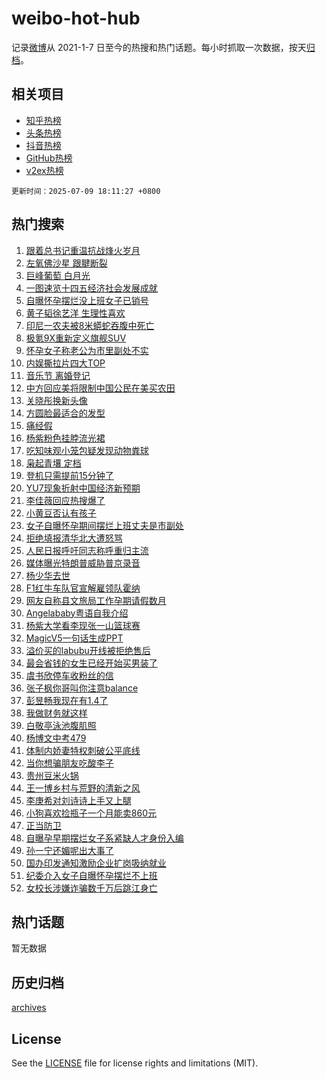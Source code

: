 # weibo-hot-hub

记录[微博](https://www.weibo.com)从 2021-1-7 日至今的热搜和热门话题。每小时抓取一次数据，按天[归档](archives)。

## 相关项目

- [知乎热榜](https://github.com/lonnyzhang423/zhihu-hot-hub)
- [头条热榜](https://github.com/lonnyzhang423/toutiao-hot-hub)
- [抖音热榜](https://github.com/lonnyzhang423/douyin-hot-hub)
- [GitHub热榜](https://github.com/lonnyzhang423/github-hot-hub)
- [v2ex热榜](https://github.com/lonnyzhang423/v2ex-hot-hub)


`更新时间：2025-07-09 18:11:27 +0800`

## 热门搜索

1. [跟着总书记重温抗战烽火岁月](https://m.weibo.cn/search?containerid=100103type%3D1%26t%3D10%26q%3D%23%E8%B7%9F%E7%9D%80%E6%80%BB%E4%B9%A6%E8%AE%B0%E9%87%8D%E6%B8%A9%E6%8A%97%E6%88%98%E7%83%BD%E7%81%AB%E5%B2%81%E6%9C%88%23&stream_entry_id=51&isnewpage=1&extparam=seat%3D1%26q%3D%2523%25E8%25B7%259F%25E7%259D%2580%25E6%2580%25BB%25E4%25B9%25A6%25E8%25AE%25B0%25E9%2587%258D%25E6%25B8%25A9%25E6%258A%2597%25E6%2588%2598%25E7%2583%25BD%25E7%2581%25AB%25E5%25B2%2581%25E6%259C%2588%2523%26pos%3D0%26stream_entry_id%3D51%26c_type%3D51%26dgr%3D0%26filter_type%3Drealtimehot%26cate%3D10103%26display_time%3D1752055885%26pre_seqid%3D17520558857880359689408)
1. [左氧佛沙星 跟腱断裂](https://m.weibo.cn/search?containerid=100103type%3D1%26t%3D10%26q%3D%E5%B7%A6%E6%B0%A7%E4%BD%9B%E6%B2%99%E6%98%9F+%E8%B7%9F%E8%85%B1%E6%96%AD%E8%A3%82&stream_entry_id=31&isnewpage=1&extparam=seat%3D1%26stream_entry_id%3D31%26q%3D%25E5%25B7%25A6%25E6%25B0%25A7%25E4%25BD%259B%25E6%25B2%2599%25E6%2598%259F%2520%25E8%25B7%259F%25E8%2585%25B1%25E6%2596%25AD%25E8%25A3%2582%26dgr%3D0%26filter_type%3Drealtimehot%26band_rank%3D1%26lcate%3D5001%26realpos%3D1%26c_type%3D31%26flag%3D16%26pos%3D0%26cate%3D5001%26display_time%3D1752055885%26pre_seqid%3D17520558857880359689408)
1. [巨峰葡萄 白月光](https://m.weibo.cn/search?containerid=100103type%3D1%26t%3D10%26q%3D%E5%B7%A8%E5%B3%B0%E8%91%A1%E8%90%84+%E7%99%BD%E6%9C%88%E5%85%89&stream_entry_id=31&isnewpage=1&extparam=seat%3D1%26stream_entry_id%3D31%26q%3D%25E5%25B7%25A8%25E5%25B3%25B0%25E8%2591%25A1%25E8%2590%2584%2520%25E7%2599%25BD%25E6%259C%2588%25E5%2585%2589%26dgr%3D0%26filter_type%3Drealtimehot%26band_rank%3D2%26lcate%3D5001%26realpos%3D2%26c_type%3D31%26flag%3D0%26pos%3D1%26cate%3D5001%26display_time%3D1752055885%26pre_seqid%3D17520558857880359689408)
1. [一图速览十四五经济社会发展成就](https://m.weibo.cn/search?containerid=100103type%3D1%26t%3D10%26q%3D%23%E4%B8%80%E5%9B%BE%E9%80%9F%E8%A7%88%E5%8D%81%E5%9B%9B%E4%BA%94%E7%BB%8F%E6%B5%8E%E7%A4%BE%E4%BC%9A%E5%8F%91%E5%B1%95%E6%88%90%E5%B0%B1%23&stream_entry_id=31&isnewpage=1&extparam=seat%3D1%26stream_entry_id%3D31%26q%3D%2523%25E4%25B8%2580%25E5%259B%25BE%25E9%2580%259F%25E8%25A7%2588%25E5%258D%2581%25E5%259B%259B%25E4%25BA%2594%25E7%25BB%258F%25E6%25B5%258E%25E7%25A4%25BE%25E4%25BC%259A%25E5%258F%2591%25E5%25B1%2595%25E6%2588%2590%25E5%25B0%25B1%2523%26dgr%3D0%26filter_type%3Drealtimehot%26band_rank%3D3%26lcate%3D5001%26realpos%3D3%26c_type%3D31%26flag%3D0%26pos%3D2%26cate%3D5001%26display_time%3D1752055885%26pre_seqid%3D17520558857880359689408)
1. [自曝怀孕摆烂没上班女子已销号](https://m.weibo.cn/search?containerid=100103type%3D1%26t%3D10%26q%3D%23%E8%87%AA%E6%9B%9D%E6%80%80%E5%AD%95%E6%91%86%E7%83%82%E6%B2%A1%E4%B8%8A%E7%8F%AD%E5%A5%B3%E5%AD%90%E5%B7%B2%E9%94%80%E5%8F%B7%23&stream_entry_id=31&isnewpage=1&extparam=seat%3D1%26stream_entry_id%3D31%26q%3D%2523%25E8%2587%25AA%25E6%259B%259D%25E6%2580%2580%25E5%25AD%2595%25E6%2591%2586%25E7%2583%2582%25E6%25B2%25A1%25E4%25B8%258A%25E7%258F%25AD%25E5%25A5%25B3%25E5%25AD%2590%25E5%25B7%25B2%25E9%2594%2580%25E5%258F%25B7%2523%26dgr%3D0%26filter_type%3Drealtimehot%26band_rank%3D4%26lcate%3D5001%26realpos%3D4%26c_type%3D31%26flag%3D1%26pos%3D3%26cate%3D5001%26display_time%3D1752055885%26pre_seqid%3D17520558857880359689408)
1. [黄子韬徐艺洋 生理性喜欢](https://m.weibo.cn/search?containerid=100103type%3D1%26t%3D10%26q%3D%E9%BB%84%E5%AD%90%E9%9F%AC%E5%BE%90%E8%89%BA%E6%B4%8B+%E7%94%9F%E7%90%86%E6%80%A7%E5%96%9C%E6%AC%A2&stream_entry_id=31&isnewpage=1&extparam=seat%3D1%26stream_entry_id%3D31%26q%3D%25E9%25BB%2584%25E5%25AD%2590%25E9%259F%25AC%25E5%25BE%2590%25E8%2589%25BA%25E6%25B4%258B%2520%25E7%2594%259F%25E7%2590%2586%25E6%2580%25A7%25E5%2596%259C%25E6%25AC%25A2%26dgr%3D0%26filter_type%3Drealtimehot%26band_rank%3D5%26lcate%3D5001%26realpos%3D5%26c_type%3D31%26flag%3D2%26pos%3D4%26cate%3D5001%26display_time%3D1752055885%26pre_seqid%3D17520558857880359689408)
1. [印尼一农夫被8米蟒蛇吞腹中死亡](https://m.weibo.cn/search?containerid=100103type%3D1%26t%3D10%26q%3D%23%E5%8D%B0%E5%B0%BC%E4%B8%80%E5%86%9C%E5%A4%AB%E8%A2%AB8%E7%B1%B3%E8%9F%92%E8%9B%87%E5%90%9E%E8%85%B9%E4%B8%AD%E6%AD%BB%E4%BA%A1%23&stream_entry_id=31&isnewpage=1&extparam=seat%3D1%26stream_entry_id%3D31%26q%3D%2523%25E5%258D%25B0%25E5%25B0%25BC%25E4%25B8%2580%25E5%2586%259C%25E5%25A4%25AB%25E8%25A2%25AB8%25E7%25B1%25B3%25E8%259F%2592%25E8%259B%2587%25E5%2590%259E%25E8%2585%25B9%25E4%25B8%25AD%25E6%25AD%25BB%25E4%25BA%25A1%2523%26dgr%3D0%26filter_type%3Drealtimehot%26band_rank%3D6%26lcate%3D5001%26realpos%3D6%26c_type%3D31%26flag%3D1%26pos%3D5%26cate%3D5001%26display_time%3D1752055885%26pre_seqid%3D17520558857880359689408)
1. [极氪9X重新定义旗舰SUV](https://m.weibo.cn/search?containerid=100103type%3D1%26t%3D10%26q%3D%23%E6%9E%81%E6%B0%AA9X%E9%87%8D%E6%96%B0%E5%AE%9A%E4%B9%89%E6%97%97%E8%88%B0SUV%23&stream_entry_id=31&isnewpage=1&extparam=seat%3D1%26pos%3D6%26q%3D%2523%25E6%259E%2581%25E6%25B0%25AA9X%25E9%2587%258D%25E6%2596%25B0%25E5%25AE%259A%25E4%25B9%2589%25E6%2597%2597%25E8%2588%25B0SUV%2523%26dgr%3D0%26filter_type%3Drealtimehot%26adid%3D293218%26cate%3D5001%26topic_ad%3D1%26is_ad_pos%3D1%26c_type%3D31%26band_rank%3D7%26stream_entry_id%3D31%26lcate%3D5001%26display_time%3D1752055885%26pre_seqid%3D17520558857880359689408)
1. [怀孕女子称老公为市里副处不实](https://m.weibo.cn/search?containerid=100103type%3D1%26t%3D10%26q%3D%23%E6%80%80%E5%AD%95%E5%A5%B3%E5%AD%90%E7%A7%B0%E8%80%81%E5%85%AC%E4%B8%BA%E5%B8%82%E9%87%8C%E5%89%AF%E5%A4%84%E4%B8%8D%E5%AE%9E%23&stream_entry_id=31&isnewpage=1&extparam=seat%3D1%26stream_entry_id%3D31%26q%3D%2523%25E6%2580%2580%25E5%25AD%2595%25E5%25A5%25B3%25E5%25AD%2590%25E7%25A7%25B0%25E8%2580%2581%25E5%2585%25AC%25E4%25B8%25BA%25E5%25B8%2582%25E9%2587%258C%25E5%2589%25AF%25E5%25A4%2584%25E4%25B8%258D%25E5%25AE%259E%2523%26dgr%3D0%26filter_type%3Drealtimehot%26band_rank%3D7%26lcate%3D5001%26realpos%3D7%26c_type%3D31%26flag%3D1%26pos%3D7%26cate%3D5001%26display_time%3D1752055885%26pre_seqid%3D17520558857880359689408)
1. [内娱撕拉片四大TOP](https://m.weibo.cn/search?containerid=100103type%3D1%26t%3D10%26q%3D%23%E5%86%85%E5%A8%B1%E6%92%95%E6%8B%89%E7%89%87%E5%9B%9B%E5%A4%A7TOP%23&stream_entry_id=31&isnewpage=1&extparam=seat%3D1%26stream_entry_id%3D31%26q%3D%2523%25E5%2586%2585%25E5%25A8%25B1%25E6%2592%2595%25E6%258B%2589%25E7%2589%2587%25E5%259B%259B%25E5%25A4%25A7TOP%2523%26dgr%3D0%26filter_type%3Drealtimehot%26band_rank%3D8%26lcate%3D5001%26realpos%3D8%26c_type%3D31%26flag%3D1%26pos%3D8%26cate%3D5001%26display_time%3D1752055885%26pre_seqid%3D17520558857880359689408)
1. [音乐节 离婚登记](https://m.weibo.cn/search?containerid=100103type%3D1%26t%3D10%26q%3D%E9%9F%B3%E4%B9%90%E8%8A%82+%E7%A6%BB%E5%A9%9A%E7%99%BB%E8%AE%B0&stream_entry_id=31&isnewpage=1&extparam=seat%3D1%26stream_entry_id%3D31%26q%3D%25E9%259F%25B3%25E4%25B9%2590%25E8%258A%2582%2520%25E7%25A6%25BB%25E5%25A9%259A%25E7%2599%25BB%25E8%25AE%25B0%26dgr%3D0%26filter_type%3Drealtimehot%26band_rank%3D9%26lcate%3D5001%26realpos%3D9%26c_type%3D31%26flag%3D0%26pos%3D9%26cate%3D5001%26display_time%3D1752055885%26pre_seqid%3D17520558857880359689408)
1. [中方回应美将限制中国公民在美买农田](https://m.weibo.cn/search?containerid=100103type%3D1%26t%3D10%26q%3D%23%E4%B8%AD%E6%96%B9%E5%9B%9E%E5%BA%94%E7%BE%8E%E5%B0%86%E9%99%90%E5%88%B6%E4%B8%AD%E5%9B%BD%E5%85%AC%E6%B0%91%E5%9C%A8%E7%BE%8E%E4%B9%B0%E5%86%9C%E7%94%B0%23&stream_entry_id=31&isnewpage=1&extparam=seat%3D1%26stream_entry_id%3D31%26q%3D%2523%25E4%25B8%25AD%25E6%2596%25B9%25E5%259B%259E%25E5%25BA%2594%25E7%25BE%258E%25E5%25B0%2586%25E9%2599%2590%25E5%2588%25B6%25E4%25B8%25AD%25E5%259B%25BD%25E5%2585%25AC%25E6%25B0%2591%25E5%259C%25A8%25E7%25BE%258E%25E4%25B9%25B0%25E5%2586%259C%25E7%2594%25B0%2523%26dgr%3D0%26filter_type%3Drealtimehot%26band_rank%3D10%26lcate%3D5001%26realpos%3D10%26c_type%3D31%26flag%3D1%26pos%3D10%26cate%3D5001%26display_time%3D1752055885%26pre_seqid%3D17520558857880359689408)
1. [关晓彤换新头像](https://m.weibo.cn/search?containerid=100103type%3D1%26t%3D10%26q%3D%23%E5%85%B3%E6%99%93%E5%BD%A4%E6%8D%A2%E6%96%B0%E5%A4%B4%E5%83%8F%23&stream_entry_id=31&isnewpage=1&extparam=seat%3D1%26stream_entry_id%3D31%26q%3D%2523%25E5%2585%25B3%25E6%2599%2593%25E5%25BD%25A4%25E6%258D%25A2%25E6%2596%25B0%25E5%25A4%25B4%25E5%2583%258F%2523%26dgr%3D0%26filter_type%3Drealtimehot%26band_rank%3D11%26lcate%3D5001%26realpos%3D11%26c_type%3D31%26flag%3D1%26pos%3D11%26cate%3D5001%26display_time%3D1752055885%26pre_seqid%3D17520558857880359689408)
1. [方圆脸最适合的发型](https://m.weibo.cn/search?containerid=100103type%3D1%26t%3D10%26q%3D%E6%96%B9%E5%9C%86%E8%84%B8%E6%9C%80%E9%80%82%E5%90%88%E7%9A%84%E5%8F%91%E5%9E%8B&stream_entry_id=31&isnewpage=1&extparam=seat%3D1%26stream_entry_id%3D31%26q%3D%25E6%2596%25B9%25E5%259C%2586%25E8%2584%25B8%25E6%259C%2580%25E9%2580%2582%25E5%2590%2588%25E7%259A%2584%25E5%258F%2591%25E5%259E%258B%26dgr%3D0%26filter_type%3Drealtimehot%26band_rank%3D12%26lcate%3D5001%26realpos%3D12%26c_type%3D31%26flag%3D1%26pos%3D12%26cate%3D5001%26display_time%3D1752055885%26pre_seqid%3D17520558857880359689408)
1. [痛经假](https://m.weibo.cn/search?containerid=100103type%3D1%26t%3D10%26q%3D%E7%97%9B%E7%BB%8F%E5%81%87&stream_entry_id=31&isnewpage=1&extparam=seat%3D1%26stream_entry_id%3D31%26q%3D%25E7%2597%259B%25E7%25BB%258F%25E5%2581%2587%26dgr%3D0%26filter_type%3Drealtimehot%26band_rank%3D13%26lcate%3D5001%26realpos%3D13%26c_type%3D31%26flag%3D0%26pos%3D13%26cate%3D5001%26display_time%3D1752055885%26pre_seqid%3D17520558857880359689408)
1. [杨紫粉色挂脖流光裙](https://m.weibo.cn/search?containerid=100103type%3D1%26t%3D10%26q%3D%23%E6%9D%A8%E7%B4%AB%E7%B2%89%E8%89%B2%E6%8C%82%E8%84%96%E6%B5%81%E5%85%89%E8%A3%99%23&stream_entry_id=31&isnewpage=1&extparam=seat%3D1%26stream_entry_id%3D31%26q%3D%2523%25E6%259D%25A8%25E7%25B4%25AB%25E7%25B2%2589%25E8%2589%25B2%25E6%258C%2582%25E8%2584%2596%25E6%25B5%2581%25E5%2585%2589%25E8%25A3%2599%2523%26dgr%3D0%26filter_type%3Drealtimehot%26band_rank%3D14%26lcate%3D5001%26realpos%3D14%26c_type%3D31%26flag%3D1%26pos%3D14%26cate%3D5001%26display_time%3D1752055885%26pre_seqid%3D17520558857880359689408)
1. [吃知味观小笼包疑发现动物粪球](https://m.weibo.cn/search?containerid=100103type%3D1%26t%3D10%26q%3D%23%E5%90%83%E7%9F%A5%E5%91%B3%E8%A7%82%E5%B0%8F%E7%AC%BC%E5%8C%85%E7%96%91%E5%8F%91%E7%8E%B0%E5%8A%A8%E7%89%A9%E7%B2%AA%E7%90%83%23&stream_entry_id=31&isnewpage=1&extparam=seat%3D1%26stream_entry_id%3D31%26q%3D%2523%25E5%2590%2583%25E7%259F%25A5%25E5%2591%25B3%25E8%25A7%2582%25E5%25B0%258F%25E7%25AC%25BC%25E5%258C%2585%25E7%2596%2591%25E5%258F%2591%25E7%258E%25B0%25E5%258A%25A8%25E7%2589%25A9%25E7%25B2%25AA%25E7%2590%2583%2523%26dgr%3D0%26filter_type%3Drealtimehot%26band_rank%3D15%26lcate%3D5001%26realpos%3D15%26c_type%3D31%26flag%3D1%26pos%3D15%26cate%3D5001%26display_time%3D1752055885%26pre_seqid%3D17520558857880359689408)
1. [枭起青壤 定档](https://m.weibo.cn/search?containerid=100103type%3D1%26t%3D10%26q%3D%E6%9E%AD%E8%B5%B7%E9%9D%92%E5%A3%A4+%E5%AE%9A%E6%A1%A3&stream_entry_id=31&isnewpage=1&extparam=seat%3D1%26stream_entry_id%3D31%26q%3D%25E6%259E%25AD%25E8%25B5%25B7%25E9%259D%2592%25E5%25A3%25A4%2520%25E5%25AE%259A%25E6%25A1%25A3%26dgr%3D0%26filter_type%3Drealtimehot%26band_rank%3D16%26lcate%3D5001%26realpos%3D16%26c_type%3D31%26flag%3D0%26pos%3D16%26cate%3D5001%26display_time%3D1752055885%26pre_seqid%3D17520558857880359689408)
1. [登机只需提前15分钟了](https://m.weibo.cn/search?containerid=100103type%3D1%26t%3D10%26q%3D%23%E7%99%BB%E6%9C%BA%E5%8F%AA%E9%9C%80%E6%8F%90%E5%89%8D15%E5%88%86%E9%92%9F%E4%BA%86%23&stream_entry_id=31&isnewpage=1&extparam=seat%3D1%26stream_entry_id%3D31%26q%3D%2523%25E7%2599%25BB%25E6%259C%25BA%25E5%258F%25AA%25E9%259C%2580%25E6%258F%2590%25E5%2589%258D15%25E5%2588%2586%25E9%2592%259F%25E4%25BA%2586%2523%26dgr%3D0%26filter_type%3Drealtimehot%26band_rank%3D17%26lcate%3D5001%26realpos%3D17%26c_type%3D31%26flag%3D0%26pos%3D17%26cate%3D5001%26display_time%3D1752055885%26pre_seqid%3D17520558857880359689408)
1. [YU7现象折射中国经济新预期](https://m.weibo.cn/search?containerid=100103type%3D1%26t%3D10%26q%3D%23YU7%E7%8E%B0%E8%B1%A1%E6%8A%98%E5%B0%84%E4%B8%AD%E5%9B%BD%E7%BB%8F%E6%B5%8E%E6%96%B0%E9%A2%84%E6%9C%9F%23&stream_entry_id=31&isnewpage=1&extparam=seat%3D1%26stream_entry_id%3D31%26q%3D%2523YU7%25E7%258E%25B0%25E8%25B1%25A1%25E6%258A%2598%25E5%25B0%2584%25E4%25B8%25AD%25E5%259B%25BD%25E7%25BB%258F%25E6%25B5%258E%25E6%2596%25B0%25E9%25A2%2584%25E6%259C%259F%2523%26dgr%3D0%26filter_type%3Drealtimehot%26band_rank%3D18%26lcate%3D5001%26realpos%3D18%26c_type%3D31%26flag%3D1%26pos%3D18%26cate%3D5001%26display_time%3D1752055885%26pre_seqid%3D17520558857880359689408)
1. [李佳薇回应热搜爆了](https://m.weibo.cn/search?containerid=100103type%3D1%26t%3D10%26q%3D%23%E6%9D%8E%E4%BD%B3%E8%96%87%E5%9B%9E%E5%BA%94%E7%83%AD%E6%90%9C%E7%88%86%E4%BA%86%23&stream_entry_id=31&isnewpage=1&extparam=seat%3D1%26stream_entry_id%3D31%26q%3D%2523%25E6%259D%258E%25E4%25BD%25B3%25E8%2596%2587%25E5%259B%259E%25E5%25BA%2594%25E7%2583%25AD%25E6%2590%259C%25E7%2588%2586%25E4%25BA%2586%2523%26dgr%3D0%26filter_type%3Drealtimehot%26band_rank%3D19%26lcate%3D5001%26realpos%3D19%26c_type%3D31%26flag%3D1%26pos%3D19%26cate%3D5001%26display_time%3D1752055885%26pre_seqid%3D17520558857880359689408)
1. [小黄豆否认有孩子](https://m.weibo.cn/search?containerid=100103type%3D1%26t%3D10%26q%3D%23%E5%B0%8F%E9%BB%84%E8%B1%86%E5%90%A6%E8%AE%A4%E6%9C%89%E5%AD%A9%E5%AD%90%23&stream_entry_id=31&isnewpage=1&extparam=seat%3D1%26stream_entry_id%3D31%26q%3D%2523%25E5%25B0%258F%25E9%25BB%2584%25E8%25B1%2586%25E5%2590%25A6%25E8%25AE%25A4%25E6%259C%2589%25E5%25AD%25A9%25E5%25AD%2590%2523%26dgr%3D0%26filter_type%3Drealtimehot%26band_rank%3D20%26lcate%3D5001%26realpos%3D20%26c_type%3D31%26flag%3D0%26pos%3D20%26cate%3D5001%26display_time%3D1752055885%26pre_seqid%3D17520558857880359689408)
1. [女子自曝怀孕期间摆烂上班丈夫是市副处](https://m.weibo.cn/search?containerid=100103type%3D1%26t%3D10%26q%3D%23%E5%A5%B3%E5%AD%90%E8%87%AA%E6%9B%9D%E6%80%80%E5%AD%95%E6%9C%9F%E9%97%B4%E6%91%86%E7%83%82%E4%B8%8A%E7%8F%AD%E4%B8%88%E5%A4%AB%E6%98%AF%E5%B8%82%E5%89%AF%E5%A4%84%23&stream_entry_id=31&isnewpage=1&extparam=seat%3D1%26stream_entry_id%3D31%26q%3D%2523%25E5%25A5%25B3%25E5%25AD%2590%25E8%2587%25AA%25E6%259B%259D%25E6%2580%2580%25E5%25AD%2595%25E6%259C%259F%25E9%2597%25B4%25E6%2591%2586%25E7%2583%2582%25E4%25B8%258A%25E7%258F%25AD%25E4%25B8%2588%25E5%25A4%25AB%25E6%2598%25AF%25E5%25B8%2582%25E5%2589%25AF%25E5%25A4%2584%2523%26dgr%3D0%26filter_type%3Drealtimehot%26band_rank%3D21%26lcate%3D5001%26realpos%3D21%26c_type%3D31%26flag%3D2%26pos%3D21%26cate%3D5001%26display_time%3D1752055885%26pre_seqid%3D17520558857880359689408)
1. [拒绝填报清华北大遭怒骂](https://m.weibo.cn/search?containerid=100103type%3D1%26t%3D10%26q%3D%E6%8B%92%E7%BB%9D%E5%A1%AB%E6%8A%A5%E6%B8%85%E5%8D%8E%E5%8C%97%E5%A4%A7%E9%81%AD%E6%80%92%E9%AA%82&stream_entry_id=31&isnewpage=1&extparam=seat%3D1%26stream_entry_id%3D31%26q%3D%25E6%258B%2592%25E7%25BB%259D%25E5%25A1%25AB%25E6%258A%25A5%25E6%25B8%2585%25E5%258D%258E%25E5%258C%2597%25E5%25A4%25A7%25E9%2581%25AD%25E6%2580%2592%25E9%25AA%2582%26dgr%3D0%26filter_type%3Drealtimehot%26band_rank%3D22%26lcate%3D5001%26realpos%3D22%26c_type%3D31%26flag%3D1%26pos%3D22%26cate%3D5001%26display_time%3D1752055885%26pre_seqid%3D17520558857880359689408)
1. [人民日报呼吁同志称呼重归主流](https://m.weibo.cn/search?containerid=100103type%3D1%26t%3D10%26q%3D%23%E4%BA%BA%E6%B0%91%E6%97%A5%E6%8A%A5%E5%91%BC%E5%90%81%E5%90%8C%E5%BF%97%E7%A7%B0%E5%91%BC%E9%87%8D%E5%BD%92%E4%B8%BB%E6%B5%81%23&stream_entry_id=31&isnewpage=1&extparam=seat%3D1%26stream_entry_id%3D31%26q%3D%2523%25E4%25BA%25BA%25E6%25B0%2591%25E6%2597%25A5%25E6%258A%25A5%25E5%2591%25BC%25E5%2590%2581%25E5%2590%258C%25E5%25BF%2597%25E7%25A7%25B0%25E5%2591%25BC%25E9%2587%258D%25E5%25BD%2592%25E4%25B8%25BB%25E6%25B5%2581%2523%26dgr%3D0%26filter_type%3Drealtimehot%26band_rank%3D23%26lcate%3D5001%26realpos%3D23%26c_type%3D31%26flag%3D0%26pos%3D23%26cate%3D5001%26display_time%3D1752055885%26pre_seqid%3D17520558857880359689408)
1. [媒体曝光特朗普威胁普京录音](https://m.weibo.cn/search?containerid=100103type%3D1%26t%3D10%26q%3D%23%E5%AA%92%E4%BD%93%E6%9B%9D%E5%85%89%E7%89%B9%E6%9C%97%E6%99%AE%E5%A8%81%E8%83%81%E6%99%AE%E4%BA%AC%E5%BD%95%E9%9F%B3%23&stream_entry_id=31&isnewpage=1&extparam=seat%3D1%26stream_entry_id%3D31%26q%3D%2523%25E5%25AA%2592%25E4%25BD%2593%25E6%259B%259D%25E5%2585%2589%25E7%2589%25B9%25E6%259C%2597%25E6%2599%25AE%25E5%25A8%2581%25E8%2583%2581%25E6%2599%25AE%25E4%25BA%25AC%25E5%25BD%2595%25E9%259F%25B3%2523%26dgr%3D0%26filter_type%3Drealtimehot%26band_rank%3D24%26lcate%3D5001%26realpos%3D24%26c_type%3D31%26flag%3D0%26pos%3D24%26cate%3D5001%26display_time%3D1752055885%26pre_seqid%3D17520558857880359689408)
1. [杨少华去世](https://m.weibo.cn/search?containerid=100103type%3D1%26t%3D10%26q%3D%E6%9D%A8%E5%B0%91%E5%8D%8E%E5%8E%BB%E4%B8%96&stream_entry_id=31&isnewpage=1&extparam=seat%3D1%26stream_entry_id%3D31%26q%3D%25E6%259D%25A8%25E5%25B0%2591%25E5%258D%258E%25E5%258E%25BB%25E4%25B8%2596%26dgr%3D0%26filter_type%3Drealtimehot%26band_rank%3D25%26lcate%3D5001%26realpos%3D25%26c_type%3D31%26flag%3D1%26pos%3D25%26cate%3D5001%26display_time%3D1752055885%26pre_seqid%3D17520558857880359689408)
1. [F1红牛车队官宣解雇领队霍纳](https://m.weibo.cn/search?containerid=100103type%3D1%26t%3D10%26q%3D%23F1%E7%BA%A2%E7%89%9B%E8%BD%A6%E9%98%9F%E5%AE%98%E5%AE%A3%E8%A7%A3%E9%9B%87%E9%A2%86%E9%98%9F%E9%9C%8D%E7%BA%B3%23&stream_entry_id=31&isnewpage=1&extparam=seat%3D1%26stream_entry_id%3D31%26q%3D%2523F1%25E7%25BA%25A2%25E7%2589%259B%25E8%25BD%25A6%25E9%2598%259F%25E5%25AE%2598%25E5%25AE%25A3%25E8%25A7%25A3%25E9%259B%2587%25E9%25A2%2586%25E9%2598%259F%25E9%259C%258D%25E7%25BA%25B3%2523%26dgr%3D0%26filter_type%3Drealtimehot%26band_rank%3D26%26lcate%3D5001%26realpos%3D26%26c_type%3D31%26flag%3D1%26pos%3D26%26cate%3D5001%26display_time%3D1752055885%26pre_seqid%3D17520558857880359689408)
1. [网友自称县文旅局工作孕期请假数月](https://m.weibo.cn/search?containerid=100103type%3D1%26t%3D10%26q%3D%23%E7%BD%91%E5%8F%8B%E8%87%AA%E7%A7%B0%E5%8E%BF%E6%96%87%E6%97%85%E5%B1%80%E5%B7%A5%E4%BD%9C%E5%AD%95%E6%9C%9F%E8%AF%B7%E5%81%87%E6%95%B0%E6%9C%88%23&stream_entry_id=31&isnewpage=1&extparam=seat%3D1%26stream_entry_id%3D31%26q%3D%2523%25E7%25BD%2591%25E5%258F%258B%25E8%2587%25AA%25E7%25A7%25B0%25E5%258E%25BF%25E6%2596%2587%25E6%2597%2585%25E5%25B1%2580%25E5%25B7%25A5%25E4%25BD%259C%25E5%25AD%2595%25E6%259C%259F%25E8%25AF%25B7%25E5%2581%2587%25E6%2595%25B0%25E6%259C%2588%2523%26dgr%3D0%26filter_type%3Drealtimehot%26band_rank%3D27%26lcate%3D5001%26realpos%3D27%26c_type%3D31%26flag%3D1%26pos%3D27%26cate%3D5001%26display_time%3D1752055885%26pre_seqid%3D17520558857880359689408)
1. [Angelababy粤语自我介绍](https://m.weibo.cn/search?containerid=100103type%3D1%26t%3D10%26q%3D%23Angelababy%E7%B2%A4%E8%AF%AD%E8%87%AA%E6%88%91%E4%BB%8B%E7%BB%8D%23&stream_entry_id=31&isnewpage=1&extparam=seat%3D1%26stream_entry_id%3D31%26q%3D%2523Angelababy%25E7%25B2%25A4%25E8%25AF%25AD%25E8%2587%25AA%25E6%2588%2591%25E4%25BB%258B%25E7%25BB%258D%2523%26dgr%3D0%26filter_type%3Drealtimehot%26band_rank%3D28%26lcate%3D5001%26realpos%3D28%26c_type%3D31%26flag%3D0%26pos%3D28%26cate%3D5001%26display_time%3D1752055885%26pre_seqid%3D17520558857880359689408)
1. [杨紫大学看李现张一山篮球赛](https://m.weibo.cn/search?containerid=100103type%3D1%26t%3D10%26q%3D%E6%9D%A8%E7%B4%AB%E5%A4%A7%E5%AD%A6%E7%9C%8B%E6%9D%8E%E7%8E%B0%E5%BC%A0%E4%B8%80%E5%B1%B1%E7%AF%AE%E7%90%83%E8%B5%9B&stream_entry_id=31&isnewpage=1&extparam=seat%3D1%26stream_entry_id%3D31%26q%3D%25E6%259D%25A8%25E7%25B4%25AB%25E5%25A4%25A7%25E5%25AD%25A6%25E7%259C%258B%25E6%259D%258E%25E7%258E%25B0%25E5%25BC%25A0%25E4%25B8%2580%25E5%25B1%25B1%25E7%25AF%25AE%25E7%2590%2583%25E8%25B5%259B%26dgr%3D0%26filter_type%3Drealtimehot%26band_rank%3D29%26lcate%3D5001%26realpos%3D29%26c_type%3D31%26flag%3D0%26pos%3D29%26cate%3D5001%26display_time%3D1752055885%26pre_seqid%3D17520558857880359689408)
1. [MagicV5一句话生成PPT](https://m.weibo.cn/search?containerid=100103type%3D1%26t%3D10%26q%3D%23MagicV5%E4%B8%80%E5%8F%A5%E8%AF%9D%E7%94%9F%E6%88%90PPT%23&stream_entry_id=31&isnewpage=1&extparam=seat%3D1%26stream_entry_id%3D31%26q%3D%2523MagicV5%25E4%25B8%2580%25E5%258F%25A5%25E8%25AF%259D%25E7%2594%259F%25E6%2588%2590PPT%2523%26dgr%3D0%26filter_type%3Drealtimehot%26band_rank%3D30%26lcate%3D5001%26realpos%3D30%26c_type%3D31%26flag%3D1%26pos%3D30%26cate%3D5001%26display_time%3D1752055885%26pre_seqid%3D17520558857880359689408)
1. [溢价买的labubu开线被拒绝售后](https://m.weibo.cn/search?containerid=100103type%3D1%26t%3D10%26q%3D%23%E6%BA%A2%E4%BB%B7%E4%B9%B0%E7%9A%84labubu%E5%BC%80%E7%BA%BF%E8%A2%AB%E6%8B%92%E7%BB%9D%E5%94%AE%E5%90%8E%23&stream_entry_id=31&isnewpage=1&extparam=seat%3D1%26stream_entry_id%3D31%26q%3D%2523%25E6%25BA%25A2%25E4%25BB%25B7%25E4%25B9%25B0%25E7%259A%2584labubu%25E5%25BC%2580%25E7%25BA%25BF%25E8%25A2%25AB%25E6%258B%2592%25E7%25BB%259D%25E5%2594%25AE%25E5%2590%258E%2523%26dgr%3D0%26filter_type%3Drealtimehot%26band_rank%3D31%26lcate%3D5001%26realpos%3D31%26c_type%3D31%26flag%3D1%26pos%3D31%26cate%3D5001%26display_time%3D1752055885%26pre_seqid%3D17520558857880359689408)
1. [最会省钱的女生已经开始买男装了](https://m.weibo.cn/search?containerid=100103type%3D1%26t%3D10%26q%3D%E6%9C%80%E4%BC%9A%E7%9C%81%E9%92%B1%E7%9A%84%E5%A5%B3%E7%94%9F%E5%B7%B2%E7%BB%8F%E5%BC%80%E5%A7%8B%E4%B9%B0%E7%94%B7%E8%A3%85%E4%BA%86&stream_entry_id=31&isnewpage=1&extparam=seat%3D1%26stream_entry_id%3D31%26q%3D%25E6%259C%2580%25E4%25BC%259A%25E7%259C%2581%25E9%2592%25B1%25E7%259A%2584%25E5%25A5%25B3%25E7%2594%259F%25E5%25B7%25B2%25E7%25BB%258F%25E5%25BC%2580%25E5%25A7%258B%25E4%25B9%25B0%25E7%2594%25B7%25E8%25A3%2585%25E4%25BA%2586%26dgr%3D0%26filter_type%3Drealtimehot%26band_rank%3D32%26lcate%3D5001%26realpos%3D32%26c_type%3D31%26flag%3D1%26pos%3D32%26cate%3D5001%26display_time%3D1752055885%26pre_seqid%3D17520558857880359689408)
1. [虞书欣停车收粉丝的信](https://m.weibo.cn/search?containerid=100103type%3D1%26t%3D10%26q%3D%23%E8%99%9E%E4%B9%A6%E6%AC%A3%E5%81%9C%E8%BD%A6%E6%94%B6%E7%B2%89%E4%B8%9D%E7%9A%84%E4%BF%A1%23&stream_entry_id=31&isnewpage=1&extparam=seat%3D1%26stream_entry_id%3D31%26q%3D%2523%25E8%2599%259E%25E4%25B9%25A6%25E6%25AC%25A3%25E5%2581%259C%25E8%25BD%25A6%25E6%2594%25B6%25E7%25B2%2589%25E4%25B8%259D%25E7%259A%2584%25E4%25BF%25A1%2523%26dgr%3D0%26filter_type%3Drealtimehot%26band_rank%3D33%26lcate%3D5001%26realpos%3D33%26c_type%3D31%26flag%3D1%26pos%3D33%26cate%3D5001%26display_time%3D1752055885%26pre_seqid%3D17520558857880359689408)
1. [张子枫你哥叫你注意balance](https://m.weibo.cn/search?containerid=100103type%3D1%26t%3D10%26q%3D%E5%BC%A0%E5%AD%90%E6%9E%AB%E4%BD%A0%E5%93%A5%E5%8F%AB%E4%BD%A0%E6%B3%A8%E6%84%8Fbalance&stream_entry_id=31&isnewpage=1&extparam=seat%3D1%26stream_entry_id%3D31%26q%3D%25E5%25BC%25A0%25E5%25AD%2590%25E6%259E%25AB%25E4%25BD%25A0%25E5%2593%25A5%25E5%258F%25AB%25E4%25BD%25A0%25E6%25B3%25A8%25E6%2584%258Fbalance%26dgr%3D0%26filter_type%3Drealtimehot%26band_rank%3D34%26lcate%3D5001%26realpos%3D34%26c_type%3D31%26flag%3D1%26pos%3D34%26cate%3D5001%26display_time%3D1752055885%26pre_seqid%3D17520558857880359689408)
1. [彭昱畅我现在有1.4了](https://m.weibo.cn/search?containerid=100103type%3D1%26t%3D10%26q%3D%E5%BD%AD%E6%98%B1%E7%95%85%E6%88%91%E7%8E%B0%E5%9C%A8%E6%9C%891.4%E4%BA%86&stream_entry_id=31&isnewpage=1&extparam=seat%3D1%26stream_entry_id%3D31%26q%3D%25E5%25BD%25AD%25E6%2598%25B1%25E7%2595%2585%25E6%2588%2591%25E7%258E%25B0%25E5%259C%25A8%25E6%259C%25891.4%25E4%25BA%2586%26dgr%3D0%26filter_type%3Drealtimehot%26band_rank%3D35%26lcate%3D5001%26realpos%3D35%26c_type%3D31%26flag%3D0%26pos%3D35%26cate%3D5001%26display_time%3D1752055885%26pre_seqid%3D17520558857880359689408)
1. [我做财务就这样](https://m.weibo.cn/search?containerid=100103type%3D1%26t%3D10%26q%3D%E6%88%91%E5%81%9A%E8%B4%A2%E5%8A%A1%E5%B0%B1%E8%BF%99%E6%A0%B7&stream_entry_id=31&isnewpage=1&extparam=seat%3D1%26stream_entry_id%3D31%26q%3D%25E6%2588%2591%25E5%2581%259A%25E8%25B4%25A2%25E5%258A%25A1%25E5%25B0%25B1%25E8%25BF%2599%25E6%25A0%25B7%26dgr%3D0%26filter_type%3Drealtimehot%26band_rank%3D36%26lcate%3D5001%26realpos%3D36%26c_type%3D31%26flag%3D0%26pos%3D36%26cate%3D5001%26display_time%3D1752055885%26pre_seqid%3D17520558857880359689408)
1. [白敬亭泳池腹肌照](https://m.weibo.cn/search?containerid=100103type%3D1%26t%3D10%26q%3D%23%E7%99%BD%E6%95%AC%E4%BA%AD%E6%B3%B3%E6%B1%A0%E8%85%B9%E8%82%8C%E7%85%A7%23&stream_entry_id=31&isnewpage=1&extparam=seat%3D1%26stream_entry_id%3D31%26q%3D%2523%25E7%2599%25BD%25E6%2595%25AC%25E4%25BA%25AD%25E6%25B3%25B3%25E6%25B1%25A0%25E8%2585%25B9%25E8%2582%258C%25E7%2585%25A7%2523%26dgr%3D0%26filter_type%3Drealtimehot%26band_rank%3D37%26lcate%3D5001%26realpos%3D37%26c_type%3D31%26flag%3D1%26pos%3D37%26cate%3D5001%26display_time%3D1752055885%26pre_seqid%3D17520558857880359689408)
1. [杨博文中考479](https://m.weibo.cn/search?containerid=100103type%3D1%26t%3D10%26q%3D%23%E6%9D%A8%E5%8D%9A%E6%96%87%E4%B8%AD%E8%80%83479%23&stream_entry_id=31&isnewpage=1&extparam=seat%3D1%26stream_entry_id%3D31%26q%3D%2523%25E6%259D%25A8%25E5%258D%259A%25E6%2596%2587%25E4%25B8%25AD%25E8%2580%2583479%2523%26dgr%3D0%26filter_type%3Drealtimehot%26band_rank%3D38%26lcate%3D5001%26realpos%3D38%26c_type%3D31%26flag%3D0%26pos%3D38%26cate%3D5001%26display_time%3D1752055885%26pre_seqid%3D17520558857880359689408)
1. [体制内娇妻特权刺破公平底线](https://m.weibo.cn/search?containerid=100103type%3D1%26t%3D10%26q%3D%23%E4%BD%93%E5%88%B6%E5%86%85%E5%A8%87%E5%A6%BB%E7%89%B9%E6%9D%83%E5%88%BA%E7%A0%B4%E5%85%AC%E5%B9%B3%E5%BA%95%E7%BA%BF%23&stream_entry_id=31&isnewpage=1&extparam=seat%3D1%26stream_entry_id%3D31%26q%3D%2523%25E4%25BD%2593%25E5%2588%25B6%25E5%2586%2585%25E5%25A8%2587%25E5%25A6%25BB%25E7%2589%25B9%25E6%259D%2583%25E5%2588%25BA%25E7%25A0%25B4%25E5%2585%25AC%25E5%25B9%25B3%25E5%25BA%2595%25E7%25BA%25BF%2523%26dgr%3D0%26filter_type%3Drealtimehot%26band_rank%3D39%26lcate%3D5001%26realpos%3D39%26c_type%3D31%26flag%3D0%26pos%3D39%26cate%3D5001%26display_time%3D1752055885%26pre_seqid%3D17520558857880359689408)
1. [当你想骗朋友吃酸李子](https://m.weibo.cn/search?containerid=100103type%3D1%26t%3D10%26q%3D%E5%BD%93%E4%BD%A0%E6%83%B3%E9%AA%97%E6%9C%8B%E5%8F%8B%E5%90%83%E9%85%B8%E6%9D%8E%E5%AD%90&stream_entry_id=31&isnewpage=1&extparam=seat%3D1%26stream_entry_id%3D31%26q%3D%25E5%25BD%2593%25E4%25BD%25A0%25E6%2583%25B3%25E9%25AA%2597%25E6%259C%258B%25E5%258F%258B%25E5%2590%2583%25E9%2585%25B8%25E6%259D%258E%25E5%25AD%2590%26dgr%3D0%26filter_type%3Drealtimehot%26band_rank%3D40%26lcate%3D5001%26realpos%3D40%26c_type%3D31%26flag%3D1%26pos%3D40%26cate%3D5001%26display_time%3D1752055885%26pre_seqid%3D17520558857880359689408)
1. [贵州豆米火锅](https://m.weibo.cn/search?containerid=100103type%3D1%26t%3D10%26q%3D%E8%B4%B5%E5%B7%9E%E8%B1%86%E7%B1%B3%E7%81%AB%E9%94%85&stream_entry_id=31&isnewpage=1&extparam=seat%3D1%26stream_entry_id%3D31%26q%3D%25E8%25B4%25B5%25E5%25B7%259E%25E8%25B1%2586%25E7%25B1%25B3%25E7%2581%25AB%25E9%2594%2585%26dgr%3D0%26filter_type%3Drealtimehot%26band_rank%3D41%26lcate%3D5001%26realpos%3D41%26c_type%3D31%26flag%3D1%26pos%3D41%26cate%3D5001%26display_time%3D1752055885%26pre_seqid%3D17520558857880359689408)
1. [王一博乡村与荒野的清新之风](https://m.weibo.cn/search?containerid=100103type%3D1%26t%3D10%26q%3D%E7%8E%8B%E4%B8%80%E5%8D%9A%E4%B9%A1%E6%9D%91%E4%B8%8E%E8%8D%92%E9%87%8E%E7%9A%84%E6%B8%85%E6%96%B0%E4%B9%8B%E9%A3%8E&stream_entry_id=31&isnewpage=1&extparam=seat%3D1%26stream_entry_id%3D31%26q%3D%25E7%258E%258B%25E4%25B8%2580%25E5%258D%259A%25E4%25B9%25A1%25E6%259D%2591%25E4%25B8%258E%25E8%258D%2592%25E9%2587%258E%25E7%259A%2584%25E6%25B8%2585%25E6%2596%25B0%25E4%25B9%258B%25E9%25A3%258E%26dgr%3D0%26filter_type%3Drealtimehot%26band_rank%3D42%26lcate%3D5001%26realpos%3D42%26c_type%3D31%26flag%3D1%26pos%3D42%26cate%3D5001%26display_time%3D1752055885%26pre_seqid%3D17520558857880359689408)
1. [李庚希对刘诗诗上手又上腿](https://m.weibo.cn/search?containerid=100103type%3D1%26t%3D10%26q%3D%E6%9D%8E%E5%BA%9A%E5%B8%8C%E5%AF%B9%E5%88%98%E8%AF%97%E8%AF%97%E4%B8%8A%E6%89%8B%E5%8F%88%E4%B8%8A%E8%85%BF&stream_entry_id=31&isnewpage=1&extparam=seat%3D1%26stream_entry_id%3D31%26q%3D%25E6%259D%258E%25E5%25BA%259A%25E5%25B8%258C%25E5%25AF%25B9%25E5%2588%2598%25E8%25AF%2597%25E8%25AF%2597%25E4%25B8%258A%25E6%2589%258B%25E5%258F%2588%25E4%25B8%258A%25E8%2585%25BF%26dgr%3D0%26filter_type%3Drealtimehot%26band_rank%3D43%26lcate%3D5001%26realpos%3D43%26c_type%3D31%26flag%3D1%26pos%3D43%26cate%3D5001%26display_time%3D1752055885%26pre_seqid%3D17520558857880359689408)
1. [小狗喜欢捡瓶子一个月能卖860元](https://m.weibo.cn/search?containerid=100103type%3D1%26t%3D10%26q%3D%23%E5%B0%8F%E7%8B%97%E5%96%9C%E6%AC%A2%E6%8D%A1%E7%93%B6%E5%AD%90%E4%B8%80%E4%B8%AA%E6%9C%88%E8%83%BD%E5%8D%96860%E5%85%83%23&stream_entry_id=31&isnewpage=1&extparam=seat%3D1%26stream_entry_id%3D31%26q%3D%2523%25E5%25B0%258F%25E7%258B%2597%25E5%2596%259C%25E6%25AC%25A2%25E6%258D%25A1%25E7%2593%25B6%25E5%25AD%2590%25E4%25B8%2580%25E4%25B8%25AA%25E6%259C%2588%25E8%2583%25BD%25E5%258D%2596860%25E5%2585%2583%2523%26dgr%3D0%26filter_type%3Drealtimehot%26band_rank%3D44%26lcate%3D5001%26realpos%3D44%26c_type%3D31%26flag%3D0%26pos%3D44%26cate%3D5001%26display_time%3D1752055885%26pre_seqid%3D17520558857880359689408)
1. [正当防卫](https://m.weibo.cn/search?containerid=100103type%3D1%26t%3D10%26q%3D%E6%AD%A3%E5%BD%93%E9%98%B2%E5%8D%AB&stream_entry_id=31&isnewpage=1&extparam=seat%3D1%26stream_entry_id%3D31%26q%3D%25E6%25AD%25A3%25E5%25BD%2593%25E9%2598%25B2%25E5%258D%25AB%26dgr%3D0%26filter_type%3Drealtimehot%26band_rank%3D45%26lcate%3D5001%26realpos%3D45%26c_type%3D31%26flag%3D1%26pos%3D45%26cate%3D5001%26display_time%3D1752055885%26pre_seqid%3D17520558857880359689408)
1. [自曝孕早期摆烂女子系紧缺人才身份入编](https://m.weibo.cn/search?containerid=100103type%3D1%26t%3D10%26q%3D%23%E8%87%AA%E6%9B%9D%E5%AD%95%E6%97%A9%E6%9C%9F%E6%91%86%E7%83%82%E5%A5%B3%E5%AD%90%E7%B3%BB%E7%B4%A7%E7%BC%BA%E4%BA%BA%E6%89%8D%E8%BA%AB%E4%BB%BD%E5%85%A5%E7%BC%96%23&stream_entry_id=31&isnewpage=1&extparam=seat%3D1%26stream_entry_id%3D31%26q%3D%2523%25E8%2587%25AA%25E6%259B%259D%25E5%25AD%2595%25E6%2597%25A9%25E6%259C%259F%25E6%2591%2586%25E7%2583%2582%25E5%25A5%25B3%25E5%25AD%2590%25E7%25B3%25BB%25E7%25B4%25A7%25E7%25BC%25BA%25E4%25BA%25BA%25E6%2589%258D%25E8%25BA%25AB%25E4%25BB%25BD%25E5%2585%25A5%25E7%25BC%2596%2523%26dgr%3D0%26filter_type%3Drealtimehot%26band_rank%3D46%26lcate%3D5001%26realpos%3D46%26c_type%3D31%26flag%3D1%26pos%3D46%26cate%3D5001%26display_time%3D1752055885%26pre_seqid%3D17520558857880359689408)
1. [孙一宁还媚呢出大事了](https://m.weibo.cn/search?containerid=100103type%3D1%26t%3D10%26q%3D%23%E5%AD%99%E4%B8%80%E5%AE%81%E8%BF%98%E5%AA%9A%E5%91%A2%E5%87%BA%E5%A4%A7%E4%BA%8B%E4%BA%86%23&stream_entry_id=31&isnewpage=1&extparam=seat%3D1%26stream_entry_id%3D31%26q%3D%2523%25E5%25AD%2599%25E4%25B8%2580%25E5%25AE%2581%25E8%25BF%2598%25E5%25AA%259A%25E5%2591%25A2%25E5%2587%25BA%25E5%25A4%25A7%25E4%25BA%258B%25E4%25BA%2586%2523%26dgr%3D0%26filter_type%3Drealtimehot%26band_rank%3D47%26lcate%3D5001%26realpos%3D47%26c_type%3D31%26flag%3D1%26pos%3D47%26cate%3D5001%26display_time%3D1752055885%26pre_seqid%3D17520558857880359689408)
1. [国办印发通知激励企业扩岗吸纳就业](https://m.weibo.cn/search?containerid=100103type%3D1%26t%3D10%26q%3D%23%E5%9B%BD%E5%8A%9E%E5%8D%B0%E5%8F%91%E9%80%9A%E7%9F%A5%E6%BF%80%E5%8A%B1%E4%BC%81%E4%B8%9A%E6%89%A9%E5%B2%97%E5%90%B8%E7%BA%B3%E5%B0%B1%E4%B8%9A%23&stream_entry_id=31&isnewpage=1&extparam=seat%3D1%26stream_entry_id%3D31%26q%3D%2523%25E5%259B%25BD%25E5%258A%259E%25E5%258D%25B0%25E5%258F%2591%25E9%2580%259A%25E7%259F%25A5%25E6%25BF%2580%25E5%258A%25B1%25E4%25BC%2581%25E4%25B8%259A%25E6%2589%25A9%25E5%25B2%2597%25E5%2590%25B8%25E7%25BA%25B3%25E5%25B0%25B1%25E4%25B8%259A%2523%26dgr%3D0%26filter_type%3Drealtimehot%26band_rank%3D48%26lcate%3D5001%26realpos%3D48%26c_type%3D31%26flag%3D1%26pos%3D48%26cate%3D5001%26display_time%3D1752055885%26pre_seqid%3D17520558857880359689408)
1. [纪委介入女子自曝怀孕摆烂不上班](https://m.weibo.cn/search?containerid=100103type%3D1%26t%3D10%26q%3D%23%E7%BA%AA%E5%A7%94%E4%BB%8B%E5%85%A5%E5%A5%B3%E5%AD%90%E8%87%AA%E6%9B%9D%E6%80%80%E5%AD%95%E6%91%86%E7%83%82%E4%B8%8D%E4%B8%8A%E7%8F%AD%23&stream_entry_id=31&isnewpage=1&extparam=seat%3D1%26stream_entry_id%3D31%26q%3D%2523%25E7%25BA%25AA%25E5%25A7%2594%25E4%25BB%258B%25E5%2585%25A5%25E5%25A5%25B3%25E5%25AD%2590%25E8%2587%25AA%25E6%259B%259D%25E6%2580%2580%25E5%25AD%2595%25E6%2591%2586%25E7%2583%2582%25E4%25B8%258D%25E4%25B8%258A%25E7%258F%25AD%2523%26dgr%3D0%26filter_type%3Drealtimehot%26band_rank%3D49%26lcate%3D5001%26realpos%3D49%26c_type%3D31%26flag%3D0%26pos%3D49%26cate%3D5001%26display_time%3D1752055885%26pre_seqid%3D17520558857880359689408)
1. [女校长涉嫌诈骗数千万后跳江身亡](https://m.weibo.cn/search?containerid=100103type%3D1%26t%3D10%26q%3D%23%E5%A5%B3%E6%A0%A1%E9%95%BF%E6%B6%89%E5%AB%8C%E8%AF%88%E9%AA%97%E6%95%B0%E5%8D%83%E4%B8%87%E5%90%8E%E8%B7%B3%E6%B1%9F%E8%BA%AB%E4%BA%A1%23&stream_entry_id=31&isnewpage=1&extparam=seat%3D1%26stream_entry_id%3D31%26q%3D%2523%25E5%25A5%25B3%25E6%25A0%25A1%25E9%2595%25BF%25E6%25B6%2589%25E5%25AB%258C%25E8%25AF%2588%25E9%25AA%2597%25E6%2595%25B0%25E5%258D%2583%25E4%25B8%2587%25E5%2590%258E%25E8%25B7%25B3%25E6%25B1%259F%25E8%25BA%25AB%25E4%25BA%25A1%2523%26dgr%3D0%26filter_type%3Drealtimehot%26band_rank%3D50%26lcate%3D5001%26realpos%3D50%26c_type%3D31%26flag%3D1%26pos%3D50%26cate%3D5001%26display_time%3D1752055885%26pre_seqid%3D17520558857880359689408)

## 热门话题

暂无数据

## 历史归档

[archives](archives)

## License

See the [LICENSE](LICENSE) file for license rights and limitations (MIT).
